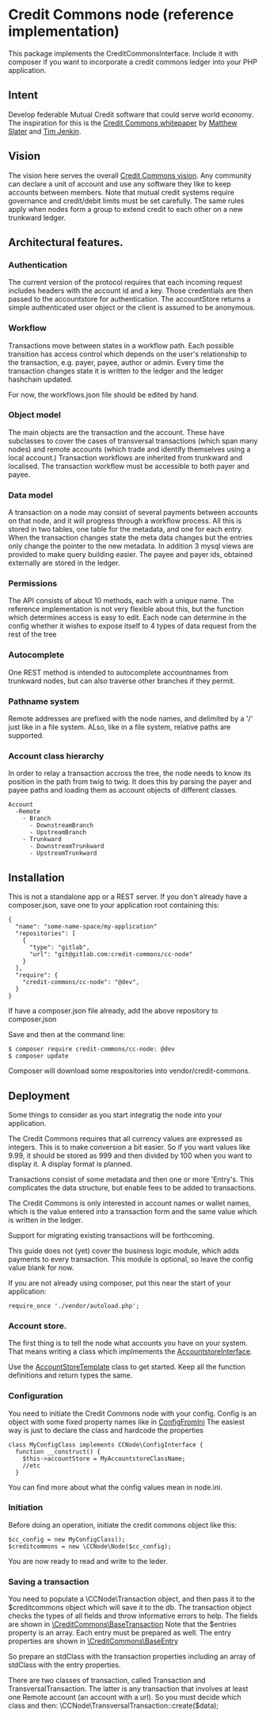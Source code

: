 # Credit Commons node (reference implementation)

This package implements the CreditCommonsInterface. Include it with composer if you want to incorporate a credit commons ledger into your PHP application.

## Intent
Develop federable Mutual Credit software that could serve world economy.
The inspiration for this is the [Credit Commons whitepaper](https://creditcommons.net) by [Matthew Slater](https://matslats.net) and [Tim Jenkin](https://en.wikipedia.org/wiki/Tim_Jenkin).

## Vision
The vision here serves the overall [Credit Commons vision](https://gitlab.com/credit-commons/credit-commons-org/blob/master/README.md). Any community can declare a unit of account and use any software they like to keep accounts between members. Note that mutual credit systems require governance and credit/debit limits must be set carefully. The same rules apply when nodes form a group to extend credit to each other on a new trunkward ledger.


## Architectural features.
### Authentication
The current version of the protocol requires that each incoming request includes headers with the account id and a key. Those credentials are then passed to the accountstore for authentication. The accountStore returns a simple authenticated user object or the client is assumed to be anonymous.

### Workflow
Transactions move between states in a workflow path. Each possible transition has access control which depends on the user's relationship to the transaction, e.g. payer, payee, author or admin. Every time the transaction changes state it is written to the ledger and the ledger hashchain updated. 

For now, the workflows.json file should be edited by hand.

### Object model
The main objects are the transaction and the account. These have subclasses to cover the cases of transversal transactions (which span many nodes) and remote accounts (which trade and identify themselves using a local account.)
Transaction workflows are inherited from trunkward and localised. The transaction workflow must be accessible to both payer and payee.

### Data model
A transaction on a node may consist of several payments between accounts on that node, and it will progress through a workflow process. All this is stored in two tables, one table for the metadata, and one for each entry. When the transaction changes state the meta data changes but the entries only change the pointer to the new metadata. In addition 3 mysql views are provided to make query building easier.
The payee and payer ids, obtained externally are stored in the ledger.

### Permissions
The API consists of about 10 methods, each with a unique name. The reference implementation is not very flexible about this, but the function which determines access is easy to edit. Each node can determine in the config whether it wishes to expose itself to 4 types of data request from the rest of the tree

### Autocomplete
One REST method is intended to autocomplete accountnames from trunkward nodes, but can also traverse other branches if they permit.

### Pathname system
Remote addresses are prefixed with the node names, and delimited by a '/' just like in a file system. ALso, like in a file system, relative paths are supported.

### Account class hierarchy
In order to relay a transaction accross the tree, the node needs to know its position in the path from twig to twig. It does this by parsing the payer and payee paths and loading them as account objects of different classes.

    Account
      -Remote
        - Branch
          - DownstreamBranch
          - UpstreamBranch
        - Trunkward
          - DownstreamTrunkward
          - UpstreamTrunkward

## Installation
This is not a standalone app or a REST server.
If you don't already have a composer.json, save one to your application root containing this:

    {
      "name": "some-name-space/my-application"
      "repositories": [
        {
          "type": "gitlab",
          "url": "git@gitlab.com:credit-commons/cc-node"
        }
      ],
      "require": {
        "credit-commons/cc-node": "@dev",
      }
    }

If have a composer.json file already, add the above repository to composer.json

Save and then at the command line:

    $ composer require credit-commons/cc-node: @dev
    $ composer update

Composer will download some respositories into vendor/credit-commons.


## Deployment

Some things to consider as you start integratig the node into your application.

The Credit Commons requires that all currency values are expressed as integers. This is to make conversion a bit easier. So if you want values like 9.99, it should be stored as 999 and then divided by 100 when you want to display it. A display format is planned.

Transactions consist of some metadata and then one or more 'Entry's. This complicates the data structure, but enable fees to be added to transactions.

The Credit Commons is only interested in account names or wallet names, which is the value entered into a transaction form and the same value which is written in the ledger.

Support for migrating existing transactions will be forthcoming.

This guide does not (yet) cover the business logic module, which adds payments to every transaction. This module is optional, so leave the config value blank for now.

If you are not already using composer, put this near the start of your application:

    require_once './vendor/autoload.php';

### Account store.

The first thing is to tell the node what accounts you have on your system. That means writing a class which implmements the [AccountstoreInterface](https://gitlab.com/credit-commons/cc-php-lib/-/blob/master/src/AccountStoreInterface.php). 

Use the [AccountStoreTemplate](t.b.d) class to get started. Keep all the function definitions and return types the same.

### Configuration
You need to initiate the Credit Commons node with your config. Config is an object with some fixed property names like in [ConfigFromIni](https://gitlab.com/credit-commons/cc-node/-/blob/master/src/ConfigFromIni.php)
The easiest way is just to declare the class and hardcode the properties

    class MyConfigClass implements CCNode\ConfigInterface {
      function __construct() {
        $this->accountStore = MyAccountstoreClassName;
        //etc
      }
You can find more about what the config values mean in  node.ini.

### Initiation
Before doing an operation, initiate the credit commons object like this:

    $cc_config = new MyConfigClass();
    $creditcommons = new \CCNode\Node($cc_config);

You are now ready to read and write to the leder.

### Saving a transaction
You need to populate a \CCNode\Transaction object, and then pass it to the $creditcommons object which will save it to the db. The transaction object checks the types of all fields and throw informative errors to help. The fields are shown in [\CreditCommons\BaseTransaction](https://gitlab.com/credit-commons/cc-php-lib/-/blob/master/src/BaseTransaction.php)
Note that the $entries property is an array. Each entry must be prepared as well. The entry properties are shown in [\CreditCommons\BaseEntry](https://gitlab.com/credit-commons/cc-php-lib/-/blob/master/src/BaseEntry.php)

So prepare an stdClass with the transaction properties including an array of stdClass with the entry properties.

There are two classes of transaction, called Transaction and TransversalTransaction. The latter is any transaction that involves at least one Remote account (an account with a url). So you must decide which class and then:
    \CCNode\TransversalTransaction::create($data);


